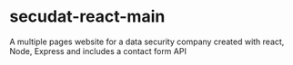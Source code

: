 # secudat-react-main
A multiple pages website for a data security company created with react, Node, Express and includes a contact form API
